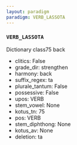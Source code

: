 ```yaml
---
layout: paradigm
paradigm: VERB_LASSOTA
---
```

### ` VERB_LASSOTA `

Dictionary class75 back
* clitics: False
* grade_dir: strengthen
* harmony: back
* suffix_regex: ta
* plurale_tantum: False
* possessive: False
* upos: VERB
* stem_vowel: None
* kotus_tn: 75
* pos: VERB
* stem_diphthong: None
* kotus_av: None
* deletion: ta
